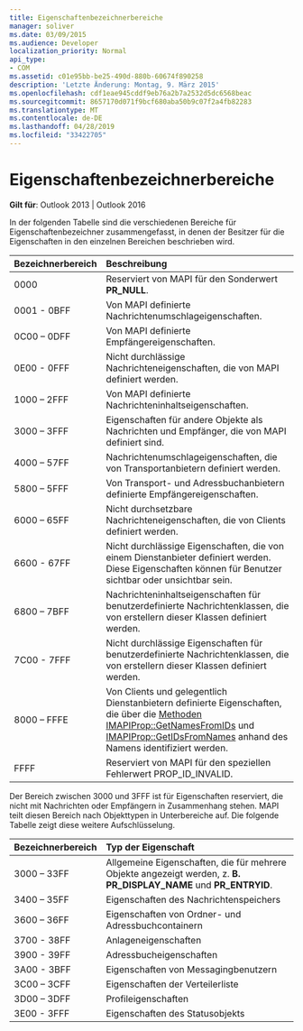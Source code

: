 ```yaml
---
title: Eigenschaftenbezeichnerbereiche
manager: soliver
ms.date: 03/09/2015
ms.audience: Developer
localization_priority: Normal
api_type:
- COM
ms.assetid: c01e95bb-be25-490d-880b-60674f890258
description: 'Letzte Änderung: Montag, 9. März 2015'
ms.openlocfilehash: cdf1eae945cddf9eb76a2b7a2532d5dc6568beac
ms.sourcegitcommit: 8657170d071f9bcf680aba50b9c07f2a4fb82283
ms.translationtype: MT
ms.contentlocale: de-DE
ms.lasthandoff: 04/28/2019
ms.locfileid: "33422705"
---
```

# <a name="property-identifier-ranges"></a>Eigenschaftenbezeichnerbereiche

  
  
**Gilt für**: Outlook 2013 | Outlook 2016 
  
In der folgenden Tabelle sind die verschiedenen Bereiche für Eigenschaftenbezeichner zusammengefasst, in denen der Besitzer für die Eigenschaften in den einzelnen Bereichen beschrieben wird.
  
|**Bezeichnerbereich**|**Beschreibung**|
|:-----|:-----|
|0000  <br/> |Reserviert von MAPI für den Sonderwert **PR_NULL**.  <br/> |
|0001 - 0BFF  <br/> |Von MAPI definierte Nachrichtenumschlageigenschaften.  <br/> |
|0C00 – 0DFF  <br/> |Von MAPI definierte Empfängereigenschaften.  <br/> |
|0E00 - 0FFF  <br/> |Nicht durchlässige Nachrichteneigenschaften, die von MAPI definiert werden.  <br/> |
|1000 – 2FFF  <br/> |Von MAPI definierte Nachrichteninhaltseigenschaften.  <br/> |
|3000 – 3FFF  <br/> |Eigenschaften für andere Objekte als Nachrichten und Empfänger, die von MAPI definiert sind.  <br/> |
|4000 – 57FF  <br/> |Nachrichtenumschlageigenschaften, die von Transportanbietern definiert werden.  <br/> |
|5800 – 5FFF  <br/> |Von Transport- und Adressbuchanbietern definierte Empfängereigenschaften.  <br/> |
|6000 – 65FF  <br/> |Nicht durchsetzbare Nachrichteneigenschaften, die von Clients definiert werden.  <br/> |
|6600 - 67FF  <br/> |Nicht durchlässige Eigenschaften, die von einem Dienstanbieter definiert werden. Diese Eigenschaften können für Benutzer sichtbar oder unsichtbar sein.  <br/> |
|6800 – 7BFF  <br/> |Nachrichteninhaltseigenschaften für benutzerdefinierte Nachrichtenklassen, die von erstellern dieser Klassen definiert werden.  <br/> |
|7C00 - 7FFF  <br/> |Nicht durchlässige Eigenschaften für benutzerdefinierte Nachrichtenklassen, die von erstellern dieser Klassen definiert werden.  <br/> |
|8000 – FFFE  <br/> |Von Clients und gelegentlich Dienstanbietern definierte Eigenschaften, die über die [Methoden IMAPIProp::GetNamesFromIDs](imapiprop-getnamesfromids.md) und [IMAPIProp::GetIDsFromNames](imapiprop-getidsfromnames.md) anhand des Namens identifiziert werden.  <br/> |
|FFFF  <br/> |Reserviert von MAPI für den speziellen Fehlerwert PROP_ID_INVALID.  <br/> |
   
Der Bereich zwischen 3000 und 3FFF ist für Eigenschaften reserviert, die nicht mit Nachrichten oder Empfängern in Zusammenhang stehen. MAPI teilt diesen Bereich nach Objekttypen in Unterbereiche auf. Die folgende Tabelle zeigt diese weitere Aufschlüsselung. 
  
|**Bezeichnerbereich**|**Typ der Eigenschaft**|
|:-----|:-----|
|3000 – 33FF  <br/> |Allgemeine Eigenschaften, die für mehrere Objekte angezeigt werden, z. **B. PR_DISPLAY_NAME** und **PR_ENTRYID**.  <br/> |
|3400 – 35FF  <br/> |Eigenschaften des Nachrichtenspeichers  <br/> |
|3600 – 36FF  <br/> |Eigenschaften von Ordner- und Adressbuchcontainern  <br/> |
|3700 - 38FF  <br/> |Anlageneigenschaften  <br/> |
|3900 - 39FF  <br/> |Adressbucheigenschaften  <br/> |
|3A00 - 3BFF  <br/> |Eigenschaften von Messagingbenutzern  <br/> |
|3C00 – 3CFF  <br/> |Eigenschaften der Verteilerliste  <br/> |
|3D00 – 3DFF  <br/> |Profileigenschaften  <br/> |
|3E00 - 3FFF  <br/> |Eigenschaften des Statusobjekts  <br/> |
   

